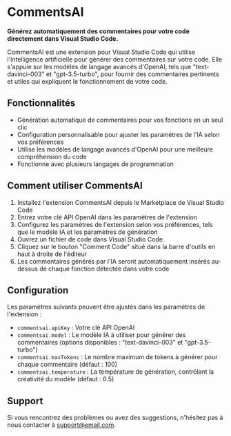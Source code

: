 # CommentsAI

**Générez automatiquement des commentaires pour votre code directement dans Visual Studio Code.**

CommentsAI est une extension pour Visual Studio Code qui utilise l'intelligence artificielle pour générer des commentaires sur votre code. Elle s'appuie sur les modèles de langage avancés d'OpenAI, tels que "text-davinci-003" et "gpt-3.5-turbo", pour fournir des commentaires pertinents et utiles qui expliquent le fonctionnement de votre code.

## Fonctionnalités

- Génération automatique de commentaires pour vos fonctions en un seul clic
- Configuration personnalisable pour ajuster les paramètres de l'IA selon vos préférences
- Utilise les modèles de langage avancés d'OpenAI pour une meilleure compréhension du code
- Fonctionne avec plusieurs langages de programmation

## Comment utiliser CommentsAI

1. Installez l'extension CommentsAI depuis le Marketplace de Visual Studio Code
2. Entrez votre clé API OpenAI dans les paramètres de l'extension
3. Configurez les paramètres de l'extension selon vos préférences, tels que le modèle IA et les paramètres de génération
4. Ouvrez un fichier de code dans Visual Studio Code
5. Cliquez sur le bouton "Comment Code" situé dans la barre d'outils en haut à droite de l'éditeur
6. Les commentaires générés par l'IA seront automatiquement insérés au-dessus de chaque fonction détectée dans votre code

## Configuration

Les paramètres suivants peuvent être ajustés dans les paramètres de l'extension :

- `commentsai.apiKey` : Votre clé API OpenAI
- `commentsai.model` : Le modèle IA à utiliser pour générer des commentaires (options disponibles : "text-davinci-003" et "gpt-3.5-turbo")
- `commentsai.maxTokens` : Le nombre maximum de tokens à générer pour chaque commentaire (défaut : 100)
- `commentsai.temperature` : La température de génération, contrôlant la créativité du modèle (défaut : 0.5)

## Support

Si vous rencontrez des problèmes ou avez des suggestions, n'hésitez pas à nous contacter à [support@email.com](mailto:support@email.com).